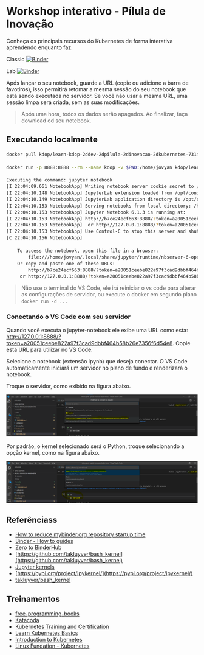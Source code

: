 # Workshop interativo - Pílula de Inovação

Conheça os principais recursos do Kubernetes de forma interativa aprendendo enquanto faz.

Classic
[![Binder](http://binder.kdop.net/badge_logo.svg)](http://binder.kdop.net/v2/gh/kdop-dev/pilula-inovacao-kubernetes.git/master?filepath=index.ipynb)

Lab
[![Binder](http://binder.kdop.net/badge_logo.svg)](http://binder.kdop.net/v2/gh/kdop-dev/pilula-inovacao-kubernetes.git/master?urlpath=lab)

Após lançar o seu notebook, guarde a URL (copie ou adicione a barra de favotiros), isso permitirá retomar a mesma sessão do seu notebook que está sendo executada no servidor. Se você não usar a mesma URL, uma sessão limpa será criada, sem as suas modificações.

> Após uma hora, todos os dados serão apagados. Ao finalizar, faça download od seu notebook.

## Executando localmente

```bash
docker pull kdop/learn-kdop-2ddev-2dpilula-2dinovacao-2dkubernetes-731f2f:3ba97a20d8e203c42219f6160f8799582df557a6

docker run -p 8888:8888 --rm --name kdop -v $PWD:/home/jovyan kdop/learn-kdop-2ddev-2dpilula-2dinovacao-2dkubernetes-731f2f:3ba97a20d8e203c42219f6160f8799582df557a6

Executing the command: jupyter notebook
[I 22:04:09.661 NotebookApp] Writing notebook server cookie secret to /home/jovyan/.local/share/jupyter/runtime/notebook_cookie_secret
[I 22:04:10.148 NotebookApp] JupyterLab extension loaded from /opt/conda/lib/python3.8/site-packages/jupyterlab
[I 22:04:10.149 NotebookApp] JupyterLab application directory is /opt/conda/share/jupyter/lab
[I 22:04:10.153 NotebookApp] Serving notebooks from local directory: /home/jovyan
[I 22:04:10.153 NotebookApp] Jupyter Notebook 6.1.3 is running at:
[I 22:04:10.153 NotebookApp] http://b7ce24ecf663:8888/?token=a20051ceebe822a97f3cad9dbbf464b58b26e7356f6d54e8
[I 22:04:10.153 NotebookApp]  or http://127.0.0.1:8888/?token=a20051ceebe822a97f3cad9dbbf464b58b26e7356f6d54e8
[I 22:04:10.153 NotebookApp] Use Control-C to stop this server and shut down all kernels (twice to skip confirmation).
[C 22:04:10.156 NotebookApp]

    To access the notebook, open this file in a browser:
        file:///home/jovyan/.local/share/jupyter/runtime/nbserver-6-open.html
    Or copy and paste one of these URLs:
        http://b7ce24ecf663:8888/?token=a20051ceebe822a97f3cad9dbbf464b58b26e7356f6d54e8
     or http://127.0.0.1:8888/?token=a20051ceebe822a97f3cad9dbbf464b58b26e7356f6d54e8
```

> Não use o terminal do VS Code, ele irá reiniciar o vs code para alterar as configurações de servidor, ou execute o docker em segundo plano `docker run -d ...`

### Conectando o VS Code com seu servidor

Quando você executa o jupyter-notebook ele exibe uma URL como esta: <http://127.0.0.1:8888/?token=a20051ceebe822a97f3cad9dbbf464b58b26e7356f6d54e8>. Copie esta URL para utilizar no VS Code.

Selecione o notebook (extensão ipynb) que deseja conectar. O VS Code automaticamente iniciará um servidor no plano de fundo e renderizará o notebook.

Troque o servidor, como exibido na figura abaixo.

![jupyter-server](media/code-jupyter-server.png)

Por padrão, o kernel selecionado será o Python, troque selecionando a opção kernel, como na figura abaixo.

![jupyter-kernel](media/code-jupyter-kernel.png)

## Referênciass

* [How to reduce mybinder.org repository startup time](https://discourse.jupyter.org/t/how-to-reduce-mybinder-org-repository-startup-time/4956)
* [Binder - How to guides](https://mybinder.readthedocs.io/en/latest/howto/index.html)
* [Zero to BinderHub](https://binderhub.readthedocs.io/en/latest/zero-to-binderhub/setup-binderhub.html)
* [https://github.com/takluyver/bash_kernel](https://github.com/takluyver/bash_kernel)
* [Jupyter kernels](https://github.com/jupyter/jupyter/wiki/Jupyter-kernels)
* [https://pypi.org/project/ipykernel/](https://pypi.org/project/ipykernel/)
* [takluyver/bash_kernel](https://github.com/takluyver/bash_kernel)

## Treinamentos

* [free-programming-books](https://github.com/EbookFoundation/free-programming-books/blob/master/free-programming-books.md)
* [Katacoda](https://www.katacoda.com/)
* [Kubernetes Training and Certification](https://kubernetes.io/training/)
* [Learn Kubernetes Basics](https://kubernetes.io/docs/tutorials/kubernetes-basics/)
* [Introduction to Kubernetes](https://www.edx.org/course/introduction-to-kubernetes)
* [Linux Fundation - Kubernetes](https://training.linuxfoundation.org/training/course-catalog/?_sft_technology=kubernetes)

